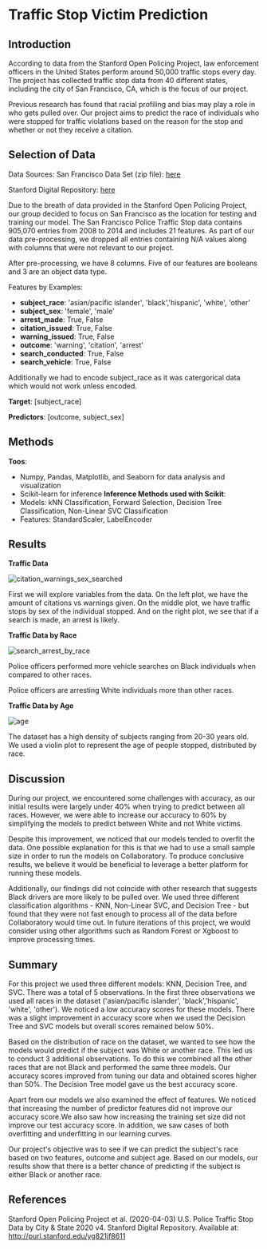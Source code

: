# Traffic Stop Victim Prediction
## Introduction

According to data from the Stanford Open Policing Project, law enforcement officers in the United States perform around 50,000 traffic stops every day. The project has collected traffic stop data from 40 different states, including the city of San Francisco,  CA, which is the focus of our project. 

Previous research has found that racial profiling and bias may play a role in who gets pulled over. Our project aims to predict the race of individuals who were stopped for traffic violations based on the reason for the stop and whether or not they receive a citation.

## Selection of Data

Data Sources: 
San Francisco Data Set (zip file): <a href="https://stacks.stanford.edu/file/druid:yg821jf8611/yg821jf8611_ca_san_francisco_2020_04_01.csv.zip"> here </a>

Stanford Digital Repository: 
<a href="https://purl.stanford.edu/yg821jf8611"> here </a>

Due to the breath of data provided in the Stanford Open Policing Project, our group decided to focus on San Francisco as the location for testing and training our model. The San Francisco Police Traffic Stop data contains 905,070 entries from 2008 to 2014 and includes 21 features. As part of our data pre-processing, we dropped all entries containing N/A values along with columns that were not relevant to our project.

After pre-processing, we have 8 columns. Five of our features are booleans and 3 are an object data type.

Features by Examples:

- **subject_race**: 'asian/pacific islander', 'black','hispanic', 'white', 'other'
- **subject_sex**: 'female', 'male'
- **arrest_made**: True, False
- **citation_issued**: True, False
- **warning_issued**: True, False
- **outcome**: 'warning', 'citation', 'arrest'
- **search_conducted**: True, False
- **search_vehicle**: True, False

Additionally we had to encode subject_race as it was catergorical data which would not work unless encoded.  

**Target**: [subject_race]

**Predictors**: [outcome, subject_sex]

## Methods
**Toos**:
- Numpy, Pandas, Matplotlib, and Seaborn for data analysis and visualization
- Scikit-learn for inference
**Inference Methods used with Scikit**:
- Models: kNN Classification, Forward Selection, Decision Tree Classification, Non-Linear SVC Classification
- Features: StandardScaler, LabelEncoder

## Results

**Traffic Data**

![citation_warnings_sex_searched](https://user-images.githubusercontent.com/40731237/221310248-1fd5d76c-3b19-4c42-933a-387f74ac0cdb.png)

First we will explore variables from the data. On the left plot, we have the amount of citations vs warnings given. On the middle plot, we have traffic stops by sex of the individual stopped. And on the right plot, we see that if a search is made, an arrest is likely.

**Traffic Data by Race**

![search_arrest_by_race](https://user-images.githubusercontent.com/40731237/221310409-0820452a-4cc6-4010-b422-630de70d7cdd.png)

Police officers performed more vehicle searches on Black individuals when compared to other races.

Police officers are arresting White individuals more than other races.

**Traffic Data by Age**

![age](https://user-images.githubusercontent.com/40731237/221310652-513d2bc7-327f-4d27-a963-3132eb7216ea.png)

The dataset has a high density of subjects ranging from 20-30 years old. We used a violin plot to represent the age of people stopped, distributed by race.

## Discussion
During our project, we encountered some challenges with accuracy, as our initial results were largely under 40% when trying to predict between all races. However, we were able to increase our accuracy to 60% by simplifying the models to predict between White and not White victims.

Despite this improvement, we noticed that our models tended to overfit the data. One possible explanation for this is that we had to use a small sample size in order to run the models on Collaboratory. To produce conclusive results, we believe it would be beneficial to leverage a better platform for running these models.

Additionally, our findings did not coincide with other research that suggests Black drivers are more likely to be pulled over. We used three different classification algorithms - KNN, Non-Linear SVC, and Decision Tree - but found that they were not fast enough to process all of the data before Collaboratory would time out. In future iterations of this project, we would consider using other algorithms such as Random Forest or Xgboost to improve processing times.

## Summary
For this project we used three different models: KNN, Decision Tree, and SVC. There was a total of 5 observations. In the first three observations we used all races in the dataset ('asian/pacific islander', 'black','hispanic', 'white', 'other'). We noticed a low accuracy scores for these models. There was a slight improvement in accuracy score when we used the Decision Tree and SVC models but overall scores remained below 50%. 

Based on the distribution of race on the dataset, we wanted to see how the models would predict if the subject was White or another race. This led us to conduct 3 additional observations. To do this we combined all the other races that are not Black and performed the same three models. Our accuracy scores improved from tuning our data and obtained scores higher than 50%. The Decision Tree model gave us the best accuracy score. 

Apart from our models we also examined the effect of features. We noticed that increasing the number of predictor features did not improve our accuracy score.We also saw how increasing the training set size did not improve our test accuracy score. In addition, we saw cases of both overfitting and underfitting in our learning curves. 

Our project's objective was to see if we can predict the subject's race based on two features, outcome and subject age. Based on our models, our results show that there is a better chance of predicting if the subject is either Black or another race. 


## References
Stanford Open Policing Project et al. (2020-04-03) U.S. Police Traffic Stop Data by City & State 2020 v4. Stanford Digital Repository. Available at: http://purl.stanford.edu/yg821jf8611
